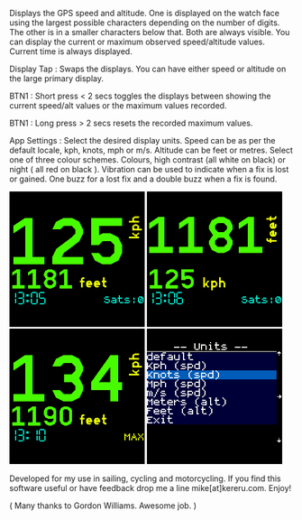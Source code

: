 Displays the GPS speed and altitude. One is displayed on the watch face using the largest possible characters depending on the number of digits. The other is in a smaller characters below that. Both are always visible. You can display the current or maximum observed speed/altitude values. Current time is always displayed. 

Display Tap : Swaps the displays. You can have either speed or altitude on the large primary display.

BTN1 : Short press < 2 secs toggles the displays between showing the current speed/alt values or the maximum values recorded.

BTN1 : Long press > 2 secs resets the recorded maximum values.

App Settings : Select the desired display units. Speed can be as per the default locale, kph, knots, mph or m/s. Altitude can be feet or metres. Select one of three colour schemes. Colours, high contrast (all white on black) or night ( all red on black ). Vibration can be used to indicate when a fix is lost or gained. One buzz for a lost fix and a double buzz when a fix is found.

![](screen1.png)
![](screen2.png)
![](screen3.png)
![](screen4.png)

Developed for my use in sailing, cycling and motorcycling. If you find this software useful or have feedback drop me a line mike[at]kereru.com. Enjoy!

( Many thanks to Gordon Williams. Awesome job. )
